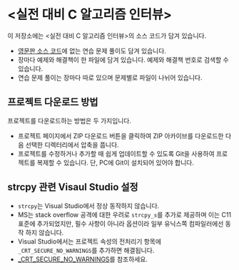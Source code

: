 # <실전 대비 C 알고리즘 인터뷰> 

이 저장소에는 <실전 대비 C 알고리즘 인터뷰>의 소스 코드가 담겨 있습니다.

- [영문판 소스 코드](https://github.com/Hemant-Jain-Author/Problem-Solving-in-Data-Structures-and-Algorithms-using-C)에 없는 연습 문제 풀이도 담겨 있습니다.
- 장마다 예제와 해결책이 한 파일에 담겨 있습니다. 예제와 해결책 번호로 검색할 수 있습니다.
- 연습 문제 풀이는 장마다 따로 있으며 문제별로 파일이 나뉘어 있습니다.

## 프로젝트 다운로드 방법

프로젝트를 다운로드하는 방법은 두 가지입니다. 

- 프로젝트 페이지에서 ZIP 다운로드 버튼을 클릭하여 ZIP 아카이브를 다운로드한 다음 선택한 디렉터리에서 압축을 풉니다.
- 프로젝트를 수정하거나 추가할 때 쉽게 업데이트할 수 있도록 Git을 사용하여 프로젝트를 복제할 수 있습니다. 단, PC에 Git이 설치되어 있어야 합니다.

## strcpy 관련 Visaul Studio 설정

- `strcpy`는 Visual Studio에서 정상 동작하지 않습니다.
- MS는 stack overflow 공격에 대한 우려로 `strcpy_s`를 추가로 제공하며 이는 C11 표준에 추가되었지만, 필수 사항이 아니라 옵션이라 일부 유닉스쪽 컴파일러에선 동작 하지 않습니다.
- Visual Studio에서는 프로젝트 속성의 전처리기 항목에 `_CRT_SECURE_NO_WARNINGS`를 추가하면 해결됩니다. 
- [_CRT_SECURE_NO_WARNINGS](https://github.com/gilbutITbook/007031/blob/master/_CRT_SECURE_NO_WARNINGS.png)를 참조하세요.

